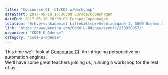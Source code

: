 ```yaml
---
title: "Concourse CI (CI/CD) w/workshop"
dateStart: 2017-05-10 16:30:00 Europe/Copenhagen
dateEnd: 2017-05-10 20:30:00 Europe/Copenhagen
location: "Erhvervsakademiet Lillebælt<br>Seebladsgade 1, 5000 Odense C, Auditorium 1, Odense"
link: "https://www.meetup.com/Code-U-Odense/events/238920957/"
organizer: "CODE U Odense"
category: "code-u-odense"
---
```

This time we'll look at <a href="http://concourse-ci.com" target="_blank">Concourse CI</a>. An intriguing perspective on automation engines.<br>
We'll have some great teachers joining us, running a workshop for the rest of us. 
